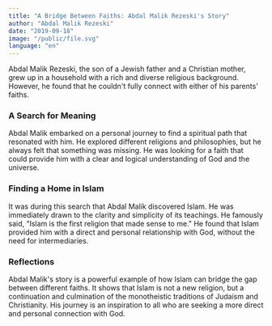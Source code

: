 ```yaml
---
title: "A Bridge Between Faiths: Abdal Malik Rezeski's Story"
author: "Abdal Malik Rezeski"
date: "2019-09-18"
image: "/public/file.svg"
language: "en"
---
```


Abdal Malik Rezeski, the son of a Jewish father and a Christian mother, grew up in a household with a rich and diverse religious background. However, he found that he couldn't fully connect with either of his parents' faiths.

### A Search for Meaning

Abdal Malik embarked on a personal journey to find a spiritual path that resonated with him. He explored different religions and philosophies, but he always felt that something was missing. He was looking for a faith that could provide him with a clear and logical understanding of God and the universe.

### Finding a Home in Islam

It was during this search that Abdal Malik discovered Islam. He was immediately drawn to the clarity and simplicity of its teachings. He famously said, "Islam is the first religion that made sense to me." He found that Islam provided him with a direct and personal relationship with God, without the need for intermediaries.

### Reflections

Abdal Malik's story is a powerful example of how Islam can bridge the gap between different faiths. It shows that Islam is not a new religion, but a continuation and culmination of the monotheistic traditions of Judaism and Christianity. His journey is an inspiration to all who are seeking a more direct and personal connection with God.
